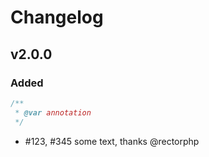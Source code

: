 # Changelog

## v2.0.0

### Added

```php
/**
 * @var annotation
 */
```

- #123, #345 some text, thanks @rectorphp
